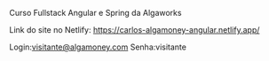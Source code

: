 Curso Fullstack Angular e Spring da Algaworks

Link do site no Netlify:
https://carlos-algamoney-angular.netlify.app/

Login:visitante@algamoney.com
Senha:visitante
